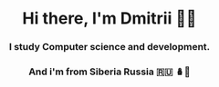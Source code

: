<h1 align="center">Hi there, I'm Dmitrii 👋🏻</h1> 
<h3 align="center">I study Computer science and development. </h3>
<h3 align="center">And i'm from Siberia Russia  🇷🇺 🪆🐻</h3>
  
<!--
**SpaceSurfer999/SpaceSurfer999** is a ✨ _special_ ✨ repository because its `README.md` (this file) appears on your GitHub profile.

Here are some ideas to get you started:

- 🔭 I’m currently working on ...
- 🌱 I’m currently learning ...
- 👯 I’m looking to collaborate on ...
- 🤔 I’m looking for help with ...
- 💬 Ask me about ...
- 📫 How to reach me: ...
- 😄 Pronouns: ...
- ⚡ Fun fact: ...
-->
